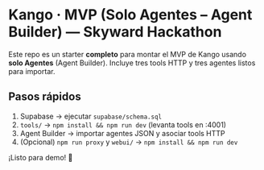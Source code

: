 # Kango · MVP (Solo Agentes – Agent Builder) — Skyward Hackathon

Este repo es un starter **completo** para montar el MVP de Kango usando **solo Agentes** (Agent Builder).
Incluye tres tools HTTP y tres agentes listos para importar.

## Pasos rápidos
1) Supabase → ejecutar `supabase/schema.sql`
2) `tools/` → `npm install && npm run dev` (levanta tools en :4001)
3) Agent Builder → importar agentes JSON y asociar tools HTTP
4) (Opcional) `npm run proxy` y `webui/` → `npm install && npm run dev`

¡Listo para demo! 🚀
